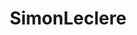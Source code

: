 ---
title: SimonLeclere
github: https://github.com/SimonLeclere
mode: dark
transition: 1s
score: 47.9
archetype:
- Game
---